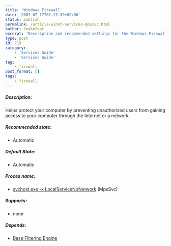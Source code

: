 ```yaml
---
title: 'Windows Firewall'
date: '2007-07-17T02:17:39+02:00'
status: publish
permalink: /article/winnt-services-mpssvc.html
author: Snakefoot
excerpt: 'Description and recommended settings for the Windows Firewall service.'
type: post
id: 719
category:
    - 'Services Guide'
    - 'Services Guide'
tag:
    - firewall
post_format: []
tags:
    - firewall
---
```

##### Description:

 Helps protect your computer by preventing unauthorized users from gaining access to your computer through the Internet or a network.
 
##### Recommended state:

- Automatic

##### Default State:

- Automatic

##### Proces name:

- [svchost.exe -k LocalServiceNoNetwork](/article/winnt-services-wrapper.html) (MpsSvc)

##### Supports:

- none

##### Depends:

- [Base Filtering Engine](/article/winnt-services-bfe.html)